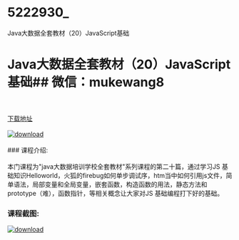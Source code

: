 # 5222930_
Java大数据全套教材（20）JavaScript基础
# Java大数据全套教材（20）JavaScript基础## 微信：mukewang8
<br/></br>[下载地址](http://www.36tz.cn/article/5222930 "下载地址")
<br/></br>[![download](http://36tz.cn/muke_img/2022_02_1-34.png "下载地址")](http://www.36tz.cn/article/5222930 "下载地址")
<br/></br>### 课程介绍:<br/></br>本门课程为"java大数据培训学校全套教材"系列课程的第二十篇，通过学习JS 基础知识Helloworld，火狐的firebug如何单步调试序，htm当中如何引用js文件，简单语法，局部变量和全局变量，嵌套函数，构造函数的用法，静态方法和prototype（难），函数指针，等相关概念让大家对JS 基础编程打下好的基础。

### 课程截图:
[![download](http://36tz.cn/muke_img/2022_02_2-63.png "下载地址")](http://www.36tz.cn/article/5222930 "下载地址")
